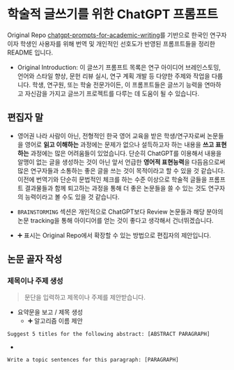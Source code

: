 # 학술적 글쓰기를 위한 ChatGPT 프롬프트

Original Repo [chatgpt-prompts-for-academic-writing](https://github.com/ahmetbersoz/chatgpt-prompts-for-academic-writing)를 기반으로 한국인 연구자이자 학생인 사용자를 위해 번역 및 개인적인 선호도가 반영된 프롬프트들을 정리한 README 입니다.

- Original Introduction: 이 글쓰기 프롬프트 목록은 연구 아이디어 브레인스토밍, 언어와 스타일 향상, 문헌 리뷰 실시, 연구 계획 개발 등 다양한 주제와 작업을 다룹니다. 학생, 연구원, 또는 학술 전문가이든, 이 프롬프트들은 글쓰기 능력을 연마하고 자신감을 가지고 글쓰기 프로젝트를 다루는 데 도움이 될 수 있습니다.

## 편집자 말

- 영어권 나라 사람이 아닌, 전형적인 한국 영어 교육을 받은 학생/연구자로써 논문들을 영어로 **읽고 이해하는** 과정에는 문제가 없으나 설득하고자 하는 내용을 **쓰고 표현하는** 과정에는 많은 어려움들이 있었습니다. 단순히 ChatGPT를 이용해서 내용을 알맹이 없는 글을 생성하는 것이 아닌 앞서 언급한 **영어적 표현능력**을 다듬음으로써 많은 연구자들과 소통하는 좋은 글을 쓰는 것이 목적이라고 할 수 있을 것 같습니다. 이전에 번역기와 단순히 문법적인 체크를 하는 수준 이상으로 학술적 글들을 프롬프트 결과물들과 함께 퇴고하는 과정을 통해 더 좋은 논문들을 쓸 수 있는 것도 연구자의 능력이라고 볼 수도 있을 것 같습니다.

- `BRAINSTORMING` 섹션은 개인적으로 ChatGPT보다 Review 논문들과 해당 분야의 논문 tracking을 통해 아이디어를 얻는 것이 좋다고 생각해서 건너뛰겠습니다.

- ➕ 표시는 Original Repo에서 확장할 수 있는 방법으로 편집자의 제안입니다.

## 논문 골자 작성

### 제목이나 주제 생성
> 문단을 입력하고 제목이나 주제를 제안받습니다.

- 요약문을 보고 / 제목 생성
    - ➕ 알고리즘 이름 제안
```
Suggest 5 titles for the following abstract: [ABSTRACT PARAGRAPH]
```
- 
```
Write a topic sentences for this paragraph: [PARAGRAPH] 
```